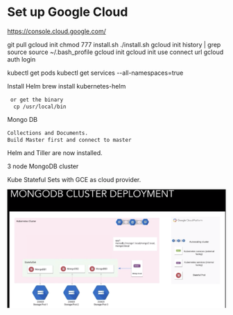 # Set up Google Cloud

https://console.cloud.google.com/

git pull
    gcloud init
  chmod 777 install.sh 
  ./install.sh 
  gcloud init
  history | grep source
  source ~/.bash_profile
  gcloud init
  gcloud init
  use connect url
  gcloud auth login

  kubectl get pods
  kubectl get services --all-namespaces=true


Install Helm
    brew install kubernetes-helm

     or get the binary
      cp /usr/local/bin

Mongo DB

    Collections and Documents. 
    Build Master first and connect to master

Helm and Tiller are now installed. 

3 node MongoDB cluster

Kube Stateful Sets with GCE as cloud provider. 

![Image](Screen&#32;Shot&#32;2019-05-01&#32;at&#32;6.33.57&#32;PM.png)